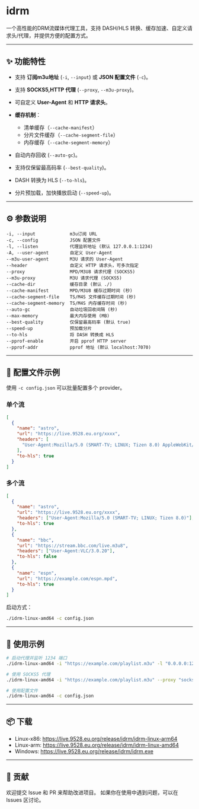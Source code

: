 # idrm

一个高性能的DRM流媒体代理工具，支持 DASH/HLS 转换、缓存加速、自定义请求头/代理，并提供方便的配置方式。

---

## ✨ 功能特性

* 支持 **订阅m3u地址** (`-i`, `--input`) 或 **JSON 配置文件** (`-c`)。
* 支持 **SOCKS5,HTTP 代理** (`--proxy`, `--m3u-proxy`)。
* 可自定义 **User-Agent** 和 **HTTP 请求头**。
* **缓存机制**：

  * 清单缓存（`--cache-manifest`）
  * 分片文件缓存（`--cache-segment-file`）
  * 内存缓存（`--cache-segment-memory`）
* 自动内存回收 (`--auto-gc`)。
* 支持仅保留最高码率 (`--best-quality`)。
* DASH 转换为 HLS (`--to-hls`)。
* 分片预加载，加快播放启动 (`--speed-up`)。

---

## ⚙️ 参数说明

```
-i, --input             m3u订阅 URL
-c, --config            JSON 配置文件
-l, --listen            代理监听地址 (默认 127.0.0.1:1234)
-A, --user-agent        自定义 User-Agent
--m3u-user-agent        M3U 请求的 User-Agent
--header                自定义 HTTP 请求头，可多次指定
--proxy                 MPD/M3U8 请求代理 (SOCKS5)
--m3u-proxy             M3U 请求代理 (SOCKS5)
--cache-dir             缓存目录 (默认 ./)
--cache-manifest        MPD/M3U8 缓存过期时间 (秒)
--cache-segment-file    TS/M4S 文件缓存过期时间 (秒)
--cache-segment-memory  TS/M4S 内存缓存时间 (秒)
--auto-gc               自动垃圾回收间隔 (秒)
--max-memory            最大内存使用 (MB)
--best-quality          仅保留最高码率 (默认 true)
--speed-up              预加载分片
--to-hls                将 DASH 转换成 HLS
--pprof-enable          开启 pprof HTTP server
--pprof-addr            pprof 地址 (默认 localhost:7070)
```

---

## 📄 配置文件示例

使用 `-c config.json` 可以批量配置多个 provider。

### 单个流

```json
[
  {
    "name": "astro",
    "url": "https://live.9528.eu.org/xxxx",
    "headers": [
      "User-Agent:Mozilla/5.0 (SMART-TV; LINUX; Tizen 8.0) AppleWebKit/537.36 (KHTML, like Gecko) 108.0.5359.1/8.0 TV Safari/537.36"
    ],
    "to-hls": true
  }
]
```

### 多个流

```json
[
  {
    "name": "astro",
    "url": "https://live.9528.eu.org/xxxx",
    "headers": ["User-Agent:Mozilla/5.0 (SMART-TV; LINUX; Tizen 8.0)"],
    "to-hls": true
  },
  {
    "name": "bbc",
    "url": "https://stream.bbc.com/live.m3u8",
    "headers": ["User-Agent:VLC/3.0.20"],
    "to-hls": false
  },
  {
    "name": "espn",
    "url": "https://example.com/espn.mpd",
    "to-hls": true
  }
]
```

启动方式：

```bash
./idrm-linux-amd64 -c config.json
```

---

## 🔧 使用示例

```bash
# 启动代理并监听 1234 端口
./idrm-linux-amd64 -i "https://example.com/playlist.m3u" -l "0.0.0.0:1234"

# 使用 SOCKS5 代理
./idrm-linux-amd64 -i "https://example.com/playlist.m3u" --proxy "socks5://127.0.0.1:1080"

# 使用配置文件
./idrm-linux-amd64 -c config.json
```

---

## 📦 下载

* Linux-x86: https://live.9528.eu.org/release/idrm/idrm-linux-arm64
* Linux-arm: https://live.9528.eu.org/release/idrm/idrm-linux-amd64
* Windows:   https://live.9528.eu.org/release/idrm/idrm.exe

---

## 🤝 贡献

欢迎提交 Issue 和 PR 来帮助改进项目。
如果你在使用中遇到问题，可以在 Issues 区讨论。
